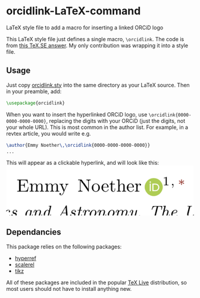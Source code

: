 # orcidlink-LaTeX-command
LaTeX style file to add a macro for inserting a linked ORCiD logo

This LaTeX style file just defines a single macro, `\orcidlink`.  The code is from [this TeX.SE answer](https://tex.stackexchange.com/a/445583/34063).  My only contribution was wrapping it into a style file.

Usage
-----

Just copy [orcidlink.sty](orcidlink.sty) into the same directory as your LaTeX source.  Then in your preamble, add:
```latex
\usepackage{orcidlink}
```
When you want to insert the hyperlinked ORCiD logo, use `\orcidlink{0000-0000-0000-0000}`, replacing the digits with your ORCiD (just the digits, not your whole URL).  This is most common in the author list.  For example, in a revtex article, you would write e.g.
```latex
\author{Emmy Noether\,\orcidlink{0000-0000-0000-0000}}
...
```
This will appear as a clickable hyperlink, and will look like this:
![Author LaTeX render preview image](preview.png)

Dependancies
------------

This package relies on the following packages:
- [hyperref](https://www.ctan.org/pkg/hyperref)
- [scalerel](https://www.ctan.org/pkg/scalerel)
- [tikz](https://www.ctan.org/pkg/pgf)

All of these packages are included in the popular [TeX Live](https://www.tug.org/texlive/) distribution, so most users should not have to install anything new.

